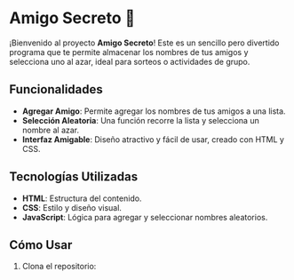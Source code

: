 # Amigo Secreto 🎉  

¡Bienvenido al proyecto **Amigo Secreto**! Este es un sencillo pero divertido programa que te permite almacenar los nombres de tus amigos y selecciona uno al azar, ideal para sorteos o actividades de grupo.  

## Funcionalidades  

- **Agregar Amigo**: Permite agregar los nombres de tus amigos a una lista.  
- **Selección Aleatoria**: Una función recorre la lista y selecciona un nombre al azar.  
- **Interfaz Amigable**: Diseño atractivo y fácil de usar, creado con HTML y CSS.  

## Tecnologías Utilizadas  

- **HTML**: Estructura del contenido.  
- **CSS**: Estilo y diseño visual.  
- **JavaScript**: Lógica para agregar y seleccionar nombres aleatorios.  

## Cómo Usar  

1. Clona el repositorio:  
